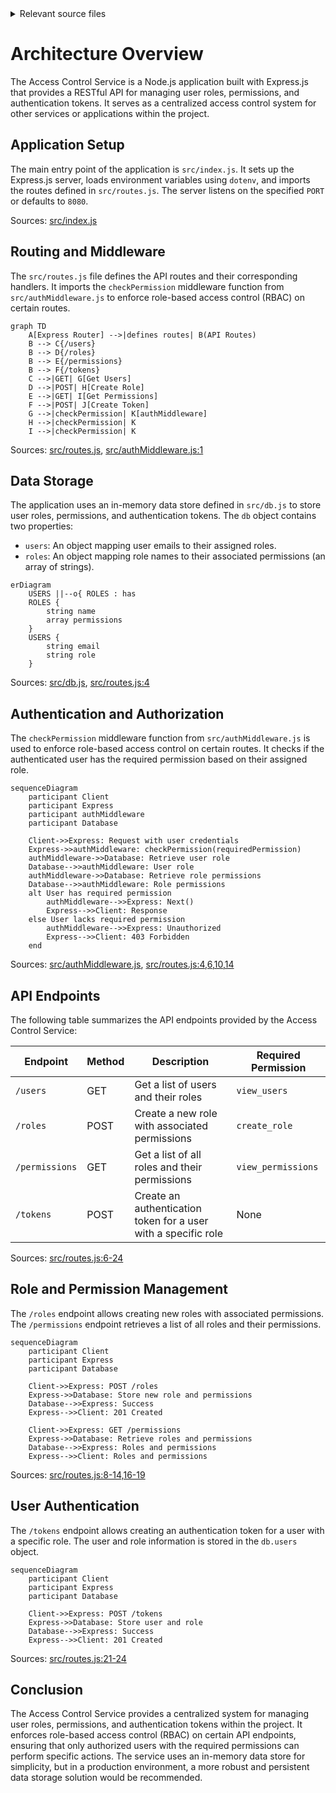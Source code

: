 <details>
<summary>Relevant source files</summary>

The following files were used as context for generating this wiki page:

- [src/index.js](https://github.com/agattani123/access-control-service/blob/main/src/index.js)
- [src/routes.js](https://github.com/agattani123/access-control-service/blob/main/src/routes.js)
- [src/authMiddleware.js](https://github.com/agattani123/access-control-service/blob/main/src/authMiddleware.js) (assumed to exist based on import)
- [src/db.js](https://github.com/agattani123/access-control-service/blob/main/src/db.js) (assumed to exist based on import)

</details>

# Architecture Overview

The Access Control Service is a Node.js application built with Express.js that provides a RESTful API for managing user roles, permissions, and authentication tokens. It serves as a centralized access control system for other services or applications within the project.

## Application Setup

The main entry point of the application is `src/index.js`. It sets up the Express.js server, loads environment variables using `dotenv`, and imports the routes defined in `src/routes.js`. The server listens on the specified `PORT` or defaults to `8080`.

Sources: [src/index.js]()

## Routing and Middleware

The `src/routes.js` file defines the API routes and their corresponding handlers. It imports the `checkPermission` middleware function from `src/authMiddleware.js` to enforce role-based access control (RBAC) on certain routes.

```mermaid
graph TD
    A[Express Router] -->|defines routes| B(API Routes)
    B --> C{/users}
    B --> D{/roles}
    B --> E{/permissions}
    B --> F{/tokens}
    C -->|GET| G[Get Users]
    D -->|POST| H[Create Role]
    E -->|GET| I[Get Permissions]
    F -->|POST| J[Create Token]
    G -->|checkPermission| K[authMiddleware]
    H -->|checkPermission| K
    I -->|checkPermission| K
```

Sources: [src/routes.js](), [src/authMiddleware.js:1]()

## Data Storage

The application uses an in-memory data store defined in `src/db.js` to store user roles, permissions, and authentication tokens. The `db` object contains two properties:

- `users`: An object mapping user emails to their assigned roles.
- `roles`: An object mapping role names to their associated permissions (an array of strings).

```mermaid
erDiagram
    USERS ||--o{ ROLES : has
    ROLES {
        string name
        array permissions
    }
    USERS {
        string email
        string role
    }
```

Sources: [src/db.js](), [src/routes.js:4]()

## Authentication and Authorization

The `checkPermission` middleware function from `src/authMiddleware.js` is used to enforce role-based access control on certain routes. It checks if the authenticated user has the required permission based on their assigned role.

```mermaid
sequenceDiagram
    participant Client
    participant Express
    participant authMiddleware
    participant Database

    Client->>Express: Request with user credentials
    Express->>authMiddleware: checkPermission(requiredPermission)
    authMiddleware->>Database: Retrieve user role
    Database-->>authMiddleware: User role
    authMiddleware->>Database: Retrieve role permissions
    Database-->>authMiddleware: Role permissions
    alt User has required permission
        authMiddleware-->>Express: Next()
        Express-->>Client: Response
    else User lacks required permission
        authMiddleware-->>Express: Unauthorized
        Express-->>Client: 403 Forbidden
    end
```

Sources: [src/authMiddleware.js](), [src/routes.js:4,6,10,14]()

## API Endpoints

The following table summarizes the API endpoints provided by the Access Control Service:

| Endpoint | Method | Description | Required Permission |
| --- | --- | --- | --- |
| `/users` | GET | Get a list of users and their roles | `view_users` |
| `/roles` | POST | Create a new role with associated permissions | `create_role` |
| `/permissions` | GET | Get a list of all roles and their permissions | `view_permissions` |
| `/tokens` | POST | Create an authentication token for a user with a specific role | None |

Sources: [src/routes.js:6-24]()

## Role and Permission Management

The `/roles` endpoint allows creating new roles with associated permissions. The `/permissions` endpoint retrieves a list of all roles and their permissions.

```mermaid
sequenceDiagram
    participant Client
    participant Express
    participant Database

    Client->>Express: POST /roles
    Express->>Database: Store new role and permissions
    Database-->>Express: Success
    Express-->>Client: 201 Created

    Client->>Express: GET /permissions
    Express->>Database: Retrieve roles and permissions
    Database-->>Express: Roles and permissions
    Express-->>Client: Roles and permissions
```

Sources: [src/routes.js:8-14,16-19]()

## User Authentication

The `/tokens` endpoint allows creating an authentication token for a user with a specific role. The user and role information is stored in the `db.users` object.

```mermaid
sequenceDiagram
    participant Client
    participant Express
    participant Database

    Client->>Express: POST /tokens
    Express->>Database: Store user and role
    Database-->>Express: Success
    Express-->>Client: 201 Created
```

Sources: [src/routes.js:21-24]()

## Conclusion

The Access Control Service provides a centralized system for managing user roles, permissions, and authentication tokens within the project. It enforces role-based access control (RBAC) on certain API endpoints, ensuring that only authorized users with the required permissions can perform specific actions. The service uses an in-memory data store for simplicity, but in a production environment, a more robust and persistent data storage solution would be recommended.